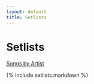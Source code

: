 ```yaml
---
layout: default
title: Setlists
---
```


<h1>Setlists</h1>

[Songs by Artist](/pages/songs_by_artist.html)

{% include setlists.markdown %}